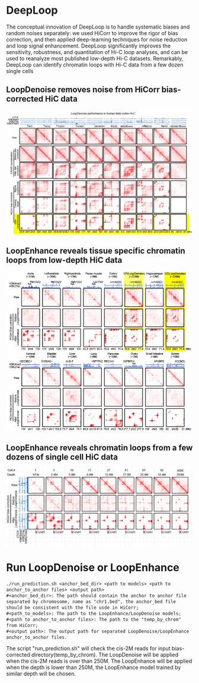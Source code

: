 # DeepLoop
The conceptual innovation of DeepLoop is to handle systematic biases and random noises separately: we used HiCorr to improve the rigor of bias correction, and then applied deep-learning techniques for noise reduction and loop signal enhancement. DeepLoop significantly improves the sensitivity, robustness, and quantitation of Hi-C loop analyses, and can be used to reanalyze most published low-depth Hi-C datasets. Remarkably, DeepLoop can identify chromatin loops with Hi-C data from a few dozen single cells
## LoopDenoise removes noise from HiCorr bias-corrected HiC data
![](https://github.com/JinLabBioinfo/DeepLoop/blob/master/images/LoopDenoise.example.PNG) <!-- .element height="50%" width="50%" -->
## LoopEnhance reveals tissue specific chromatin loops from low-depth HiC data
![](https://raw.githubusercontent.com/JinLabBioinfo/DeepLoop/master/images/LoopEnhance_examples.PNG?token=AM2XKDLZJU2IGUC3OH4ULL26S6Y4Q)
## LoopEnhance reveals chromatin loops from a few dozens of single cell HiC data
![](https://raw.githubusercontent.com/JinLabBioinfo/DeepLoop/master/images/LoopEnhance_examples_sc.PNG?token=AM2XKDL3UR7FVUS72J3YUJ26S6ZBA)
# Run LoopDenoise or LoopEnhance
```
./run_prediction.sh <anchor_bed_dir> <path to models> <path to anchor_to_anchor files> <output path>
#<anchor_bed_dir>: The path should contain the anchor to anchor file separated by chromosome, name as "chr1.bed", the anchor_bed file should be consistent with the file usde in HiCorr;
#<path_to_models>: The path to the LoopEnhance/LoopDenoise models;
#<path to anchor_to_anchor files>: The path to the "temp_by_chrom" from HiCorr;
#<output path>: The output path for separated LoopDenoise/LoopEnhance anchor_to_anchor files.
```
The script "run_prediction.sh" will check the cis-2M reads for input bias-corrected directory(temp_by_chrom). The LoopDenoise will be applied when the cis-2M reads is over than 250M. The LoopEnhance will be applied when the depth is lower than 250M, the LoopEnhance model trained by similar depth will be chosen.


